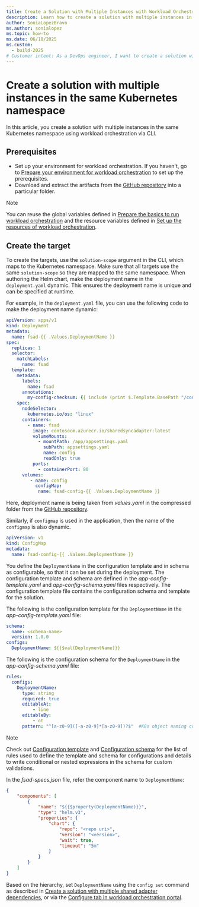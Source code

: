 ```yaml
---
title: Create a Solution with Multiple Instances with Workload Orchestration
description: Learn how to create a solution with multiple instances in the same Kubernetes namespace using workload orchestration via CLI.
author: SoniaLopezBravo
ms.author: sonialopez
ms.topic: how-to
ms.date: 06/18/2025
ms.custom:
  - build-2025
# Customer intent: As a DevOps engineer, I want to create a solution with multiple instances in a Kubernetes namespace using workload orchestration via CLI, so that I can efficiently manage and deploy applications with dynamic configurations.
---
```


# Create a solution with multiple instances in the same Kubernetes namespace

In this article, you create a solution with multiple instances in the same Kubernetes namespace using workload orchestration via CLI. 

## Prerequisites

- Set up your environment for workload orchestration. If you haven't, go to [Prepare your environment for workload orchestration](initial-setup-environment.md) to set up the prerequisites.
- Download and extract the artifacts from the [GitHub repository](https://github.com/Azure/workload-orchestration/blob/main/workload%20orchestration%20files.zip) into a particular folder. 

> [!NOTE]
> You can reuse the global variables defined in [Prepare the basics to run workload orchestration](initial-setup-environment.md#prepare-the-basics-to-run-workload-orchestration) and the resource variables defined in [Set up the resources of workload orchestration](initial-setup-configuration.md#set-up-the-resources-of-workload-orchestration).


## Create the target

To create the targets, use the `solution-scope` argument in the CLI, which maps to the Kubernetes namespace. Make sure that all targets use the same `solution-scope` so they are mapped to the same namespace. When authoring the Helm chart, make the deployment name in the `deployment.yaml` dynamic. This ensures the deployment name is unique and can be specified at runtime.

For example, in the `deployment.yaml` file, you can use the following code to make the deployment name dynamic:

```yaml
apiVersion: apps/v1
kind: Deployment
metadata:
  name: fsad-{{ .Values.DeploymentName }}
spec:
  replicas: 1
  selector:
    matchLabels:
      name: fsad
  template:
    metadata:
      labels:
        name: fsad
      annotations:
        my-config-checksum: {{ include (print $.Template.BasePath "/configmap.yaml") . | sha256sum }}
    spec:
      nodeSelector:
        kubernetes.io/os: "linux"
      containers:
        - name: fsad
          image: contosocm.azurecr.io/sharedsyncadapter:latest
          volumeMounts:
            - mountPath: /app/appsettings.yaml
              subPath: appsettings.yaml
              name: config
              readOnly: true
          ports:
            - containerPort: 80
      volumes:
         - name: config
           configMap:
            name: fsad-config-{{ .Values.DeploymentName }}

```

Here, deployment name is being taken from *values.yaml* in the compressed folder from the [GitHub repository](https://github.com/Azure/workload-orchestration/blob/main/workload%20orchestration%20files.zip). 

Similarly, if `configmap` is used in the application, then the name of the `configmap` is also dynamic.

```yaml
apiVersion: v1
kind: ConfigMap
metadata:
  name: fsad-config-{{ .Values.DeploymentName }}
```

You define the `DeploymentName` in the configuration template and in schema as configurable, so that it can be set during the deployment. The configuration template and schema are defined in the *app-config-template.yaml* and *app-config-schema.yaml* files respectively. The configuration template file contains the configuration schema and template for the solution.

The following is the configuration template for the `DeploymentName` in the *app-config-template.yaml* file:

```yaml
schema:
  name: <schema-name>
  version: 1.0.0  
configs:
  DeploymentName: ${{$val(DeploymentName)}}

```

The following is the configuration schema for the `DeploymentName` in the *app-config-schema.yaml* file:

```yaml
rules:
  configs:
    DeploymentName:
      type: string
      required: true
      editableAt:
          - line
      editableBy:
          - ot
      pattern: "^[a-z0-9]([-a-z0-9]*[a-z0-9])?$"  #K8s object naming convention        

```

> [!NOTE]
> Check out [Configuration template](configuring-template.md) and [Configuration schema](configuring-schema.md) for the list of rules used to define the template and schema for configurations and details to write conditional or nested expressions in the schema for custom validations.

In the *fsad-specs.json* file, refer the component name to `DeploymentName`:

```json
{
    "components": [
        {
            "name": "${{$property(DeploymentName)}}",
            "type": "helm.v3",
            "properties": {
                "chart": {
                    "repo": "<repo uri>",
                    "version": "<version>",
                    "wait": true,
                    "timeout": "5m"
                }
            }
        }
    ]
}
```

Based on the hierarchy, set `DeploymentName` using the `config set` command as described in [Create a solution with multiple shared adapter dependencies](quickstart-solution-shared-adapter-dependency.md#set-the-configuration-values-for-the-solution), or via the [Configure tab in workload orchestration portal](configure.md).
